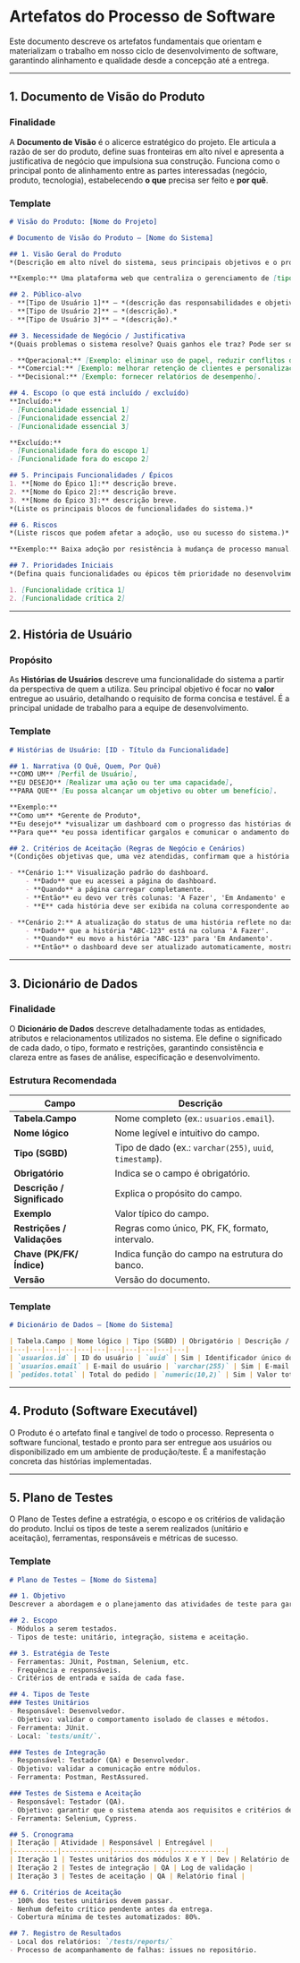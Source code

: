 # Artefatos do Processo de Software

Este documento descreve os artefatos fundamentais que orientam e materializam o trabalho em nosso ciclo de desenvolvimento de software, garantindo alinhamento e qualidade desde a concepção até a entrega.

---

## 1. Documento de Visão do Produto

### Finalidade

A **Documento de Visão** é o alicerce estratégico do projeto. Ele articula a razão de ser do produto, define suas fronteiras em alto nível e apresenta a justificativa de negócio que impulsiona sua construção. Funciona como o principal ponto de alinhamento entre as partes interessadas (negócio, produto, tecnologia), estabelecendo **o que** precisa ser feito e **por quê**.

### Template

```markdown
# Visão do Produto: [Nome do Projeto]

# Documento de Visão do Produto — [Nome do Sistema]

## 1. Visão Geral do Produto
*(Descrição em alto nível do sistema, seus principais objetivos e o problema que resolve. Destaque o diferencial ou propósito central.)*  

**Exemplo:** Uma plataforma web que centraliza o gerenciamento de [tipo de negócio], incluindo cadastro de entidades principais, configuração de serviços, agenda, histórico e controle de status.

## 2. Público-alvo
- **[Tipo de Usuário 1]** — *(descrição das responsabilidades e objetivos deste ator dentro do sistema).*  
- **[Tipo de Usuário 2]** — *(descrição).*  
- **[Tipo de Usuário 3]** — *(descrição).*  

## 3. Necessidade de Negócio / Justificativa
*(Quais problemas o sistema resolve? Quais ganhos ele traz? Pode ser separado em dimensões como Operacional, Comercial, Decisional, etc.)*  

- **Operacional:** [Exemplo: eliminar uso de papel, reduzir conflitos de horário].  
- **Comercial:** [Exemplo: melhorar retenção de clientes e personalização de atendimento].  
- **Decisional:** [Exemplo: fornecer relatórios de desempenho].  

## 4. Escopo (o que está incluído / excluído)
**Incluído:**  
- [Funcionalidade essencial 1]  
- [Funcionalidade essencial 2]  
- [Funcionalidade essencial 3]  

**Excluído:**  
- [Funcionalidade fora do escopo 1]  
- [Funcionalidade fora do escopo 2]  

## 5. Principais Funcionalidades / Épicos
1. **[Nome do Épico 1]:** descrição breve.  
2. **[Nome do Épico 2]:** descrição breve.  
3. **[Nome do Épico 3]:** descrição breve.  
*(Liste os principais blocos de funcionalidades do sistema.)*  

## 6. Riscos
*(Liste riscos que podem afetar a adoção, uso ou sucesso do sistema.)*  

**Exemplo:** Baixa adoção por resistência à mudança de processo manual.  

## 7. Prioridades Iniciais
*(Defina quais funcionalidades ou épicos têm prioridade no desenvolvimento inicial.)*  

1. [Funcionalidade crítica 1]  
2. [Funcionalidade crítica 2]  

```

---

## 2. História de Usuário

### Propósito

As **Histórias de Usuários** descreve uma funcionalidade do sistema a partir da perspectiva de quem a utiliza. Seu principal objetivo é focar no **valor** entregue ao usuário, detalhando o requisito de forma concisa e testável. É a principal unidade de trabalho para a equipe de desenvolvimento.

### Template

```markdown
# Histórias de Usuário: [ID - Título da Funcionalidade]

## 1. Narrativa (O Quê, Quem, Por Quê)
**COMO UM** [Perfil de Usuário],
**EU DESEJO** [Realizar uma ação ou ter uma capacidade],
**PARA QUE** [Eu possa alcançar um objetivo ou obter um benefício].

**Exemplo:**
**Como um** *Gerente de Produto*,
**Eu desejo** *visualizar um dashboard com o progresso das histórias de usuário por status (A Fazer, Em Andamento, Concluído)*,
**Para que** *eu possa identificar gargalos e comunicar o andamento do projeto com mais clareza*.

## 2. Critérios de Aceitação (Regras de Negócio e Cenários)
*(Condições objetivas que, uma vez atendidas, confirmam que a história foi implementada corretamente. São a base para os testes de qualidade.)*

- **Cenário 1:** Visualização padrão do dashboard.
    - **Dado** que eu acessei a página do dashboard.
    - **Quando** a página carregar completamente.
    - **Então** eu devo ver três colunas: 'A Fazer', 'Em Andamento' e 'Concluído'.
    - **E** cada história deve ser exibida na coluna correspondente ao seu status atual.

- **Cenário 2:** A atualização do status de uma história reflete no dashboard.
    - **Dado** que a história "ABC-123" está na coluna 'A Fazer'.
    - **Quando** eu movo a história "ABC-123" para 'Em Andamento'.
    - **Então** o dashboard deve ser atualizado automaticamente, mostrando "ABC-123" na coluna 'Em Andamento'.
```

---

## 3. Dicionário de Dados

### Finalidade

O **Dicionário de Dados** descreve detalhadamente todas as entidades, atributos e relacionamentos utilizados no sistema. Ele define o significado de cada dado, o tipo, formato e restrições, garantindo consistência e clareza entre as fases de análise, especificação e desenvolvimento.

### Estrutura Recomendada

| Campo                       | Descrição                                                          |
| --------------------------- | ------------------------------------------------------------------ |
| **Tabela.Campo**            | Nome completo (ex.: `usuarios.email`).                             |
| **Nome lógico**             | Nome legível e intuitivo do campo.                                 |
| **Tipo (SGBD)**             | Tipo de dado (ex.: `varchar(255)`, `uuid`, `timestamp`).           |
| **Obrigatório**             | Indica se o campo é obrigatório.                                   |
| **Descrição / Significado** | Explica o propósito do campo.                                      |
| **Exemplo**                 | Valor típico do campo.                                             |
| **Restrições / Validações** | Regras como único, PK, FK, formato, intervalo.                     |
| **Chave (PK/FK/Índice)**    | Indica função do campo na estrutura do banco.                      |
| **Versão**                  | Versão do documento.                                               |

### Template

```markdown
# Dicionário de Dados — [Nome do Sistema]

| Tabela.Campo | Nome lógico | Tipo (SGBD) | Obrigatório | Descrição / Significado | Exemplo | Restrições / Validações | Chave (PK/FK/Índice) | Versão |
|---|---|---|---|---|---|---|---|---|---|---|
| `usuarios.id` | ID do usuário | `uuid` | Sim | Identificador único do usuário | `3fa85f64-5717-4562-b3fc-2c963f66afa6` | PK, não nulo | PK | 1.0 |
| `usuarios.email` | E-mail do usuário | `varchar(255)` | Sim | E-mail para login e contato | `joao@example.com` | único, formato email | Índice único | 1.0 |
| `pedidos.total` | Total do pedido | `numeric(10,2)` | Sim | Valor total do pedido | `149.90` | >=0 | — | 1.0 |
```

---

## 4. Produto (Software Executável)

O Produto é o artefato final e tangível de todo o processo. Representa o software funcional, testado e pronto para ser entregue aos usuários ou disponibilizado em um ambiente de produção/teste. É a manifestação concreta das histórias implementadas.

---

## 5. Plano de Testes

O Plano de Testes define a estratégia, o escopo e os critérios de validação do produto. Inclui os tipos de teste a serem realizados (unitário e aceitação), ferramentas, responsáveis e métricas de sucesso.

### Template

```markdown
# Plano de Testes — [Nome do Sistema]

## 1. Objetivo
Descrever a abordagem e o planejamento das atividades de teste para garantir que o produto atenda aos requisitos funcionais e não funcionais.

## 2. Escopo
- Módulos a serem testados.
- Tipos de teste: unitário, integração, sistema e aceitação.

## 3. Estratégia de Teste
- Ferramentas: JUnit, Postman, Selenium, etc.
- Frequência e responsáveis.
- Critérios de entrada e saída de cada fase.

## 4. Tipos de Teste
### Testes Unitários
- Responsável: Desenvolvedor.
- Objetivo: validar o comportamento isolado de classes e métodos.
- Ferramenta: JUnit.
- Local: `tests/unit/`.

### Testes de Integração
- Responsável: Testador (QA) e Desenvolvedor.
- Objetivo: validar a comunicação entre módulos.
- Ferramenta: Postman, RestAssured.

### Testes de Sistema e Aceitação
- Responsável: Testador (QA).
- Objetivo: garantir que o sistema atenda aos requisitos e critérios de aceitação.
- Ferramenta: Selenium, Cypress.

## 5. Cronograma
| Iteração | Atividade | Responsável | Entregável |
|-----------|------------|--------------|-------------|
| Iteração 1 | Testes unitários dos módulos X e Y | Dev | Relatório de execução |
| Iteração 2 | Testes de integração | QA | Log de validação |
| Iteração 3 | Testes de aceitação | QA | Relatório final |

## 6. Critérios de Aceitação
- 100% dos testes unitários devem passar.
- Nenhum defeito crítico pendente antes da entrega.
- Cobertura mínima de testes automatizados: 80%.

## 7. Registro de Resultados
- Local dos relatórios: `/tests/reports/`
- Processo de acompanhamento de falhas: issues no repositório.
```
